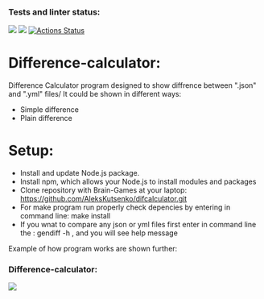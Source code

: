 ### Tests and linter status:
<a href="https://codeclimate.com/github/AleksKutsenko/difcalculator/maintainability"><img src="https://api.codeclimate.com/v1/badges/d7a3e51c367e051dbc4a/maintainability" /></a>
<a href="https://codeclimate.com/github/AleksKutsenko/difcalculator/test_coverage"><img src="https://api.codeclimate.com/v1/badges/d7a3e51c367e051dbc4a/test_coverage" /></a>
[![Actions Status](https://github.com/AleksKutsenko/difcalculator/workflows/action_tests/badge.svg)](https://github.com/AleksKutsenko/difcalculator/actions/workflows/action_tests.yml)

# Difference-calculator:
Difference Calculator program designed to show diffrence between ".json" and ".yml" files/ It could be shown in different ways:<br>

- Simple difference<br>
- Plain difference<br>


# Setup:
- Install and update Node.js package.<br>
- Install npm, which allows your Node.js to install modules and packages <br>
- Clone repository with Brain-Games at your laptop: https://github.com/AleksKutsenko/difcalculator.git <br>
- For make program run properly check depencies by entering in command line: make install <br>
- If you wnat to compare any json or yml files first enter in command line the : gendiff -h , and you will see help message <br>

Example of how program works are shown further:

### Difference-calculator:

<a href="s://asciinema.org/a/RqQ1CZewwhYI7B2m2YSvhW9NP"> 
<img src="s://asciinema.org/a/RqQ1CZewwhYI7B2m2YSvhW9NP.svg" /> </a>
